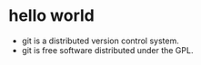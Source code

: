 # hello world
+ git is a distributed version control system.
+ git is free software distributed under the GPL.